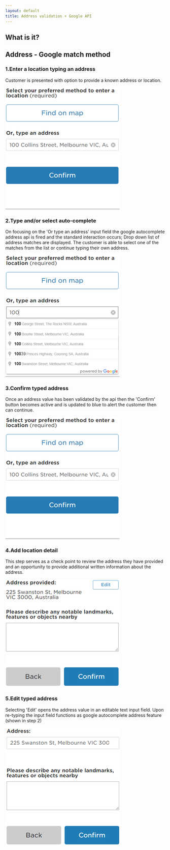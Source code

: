 ```yaml
---
layout: default
title: Address validation + Google API
---
```


## What is it?

## Address - Google match method

### 1.Enter a location typing an address

Customer is presented with option to provide a known address or location.

![](img/address_vali_google1.png)

### 2.Type and/or select auto-complete 

On focusing on the 'Or type an address' input field the google autocomplete address api is fired and the standard interaction occurs; Drop down list of address matches are displayed.
The customer is able to select one of the matches from the list or continue typing their own address.

![](img/address_vali_google2.png)

### 3.Confirm typed address

Once an address value has been validated by the api then the 'Confirm' button becomes active and is updated to blue to alert the customer then can continue.

![](img/address_vali_google3.png)

### 4.Add location detail

This step serves as a check point to review the address they have provided and an opportunity to provide additional written information about the address. 

![](img/address_vali_google4.png)

### 5.Edit typed address

Selecting 'Edit' opens the address value in an editable text input field. 
Upon re-typing the input field functions as google autocomplete address feature (shown in step 2) 

![](img/address_vali_google5.png)
